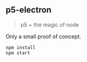 ## p5-electron
> p5 + the magic of node

Only a small proof of concept.

```
npm install
npm start
```

